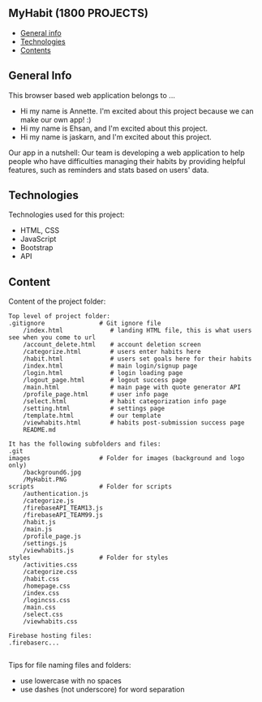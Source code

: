 ## MyHabit (1800 PROJECTS)

* [General info](#general-info)
* [Technologies](#technologies)
* [Contents](#content)

## General Info

This browser based web application belongs to ...

* Hi my name is Annette. I'm excited about this project because we can make our own app! :)
* Hi my name is Ehsan, and I'm excited about this project.
* Hi my name is jaskarn, and I'm excited about this project.

Our app in a nutshell: Our team is developing a web application to help people who have difficulties managing their habits by providing helpful features, such as reminders and stats based on users' data.
 
## Technologies

Technologies used for this project:

* HTML, CSS
* JavaScript
* Bootstrap
* API

 
## Content

Content of the project folder:

```
Top level of project folder: 
.gitignore               # Git ignore file
    /index.html             # landing HTML file, this is what users see when you come to url
    /account_delete.html    # account deletion screen
    /categorize.html        # users enter habits here
    /habit.html             # users set goals here for their habits
    /index.html             # main login/signup page
    /login.html             # login loading page
    /logout_page.html       # logout success page
    /main.html              # main page with quote generator API
    /profile_page.html      # user info page 
    /select.html            # habit categorization info page
    /setting.html           # settings page
    /template.html          # our template
    /viewhabits.html        # habits post-submission success page
    README.md

It has the following subfolders and files:
.git                     
images                   # Folder for images (background and logo only)
    /background6.jpg                
    /MyHabit.PNG                
scripts                  # Folder for scripts
    /authentication.js                
    /categorize.js                
    /firebaseAPI_TEAM13.js                
    /firebaseAPI_TEAM99.js                
    /habit.js                
    /main.js                
    /profile_page.js                
    /settings.js                
    /viewhabits.js                
styles                   # Folder for styles
    /activities.css                
    /categorize.css                
    /habit.css                
    /homepage.css                
    /index.css                
    /logincss.css                
    /main.css                
    /select.css                
    /viewhabits.css                               

Firebase hosting files: 
.firebaserc...


```

Tips for file naming files and folders:

* use lowercase with no spaces
* use dashes (not underscore) for word separation
